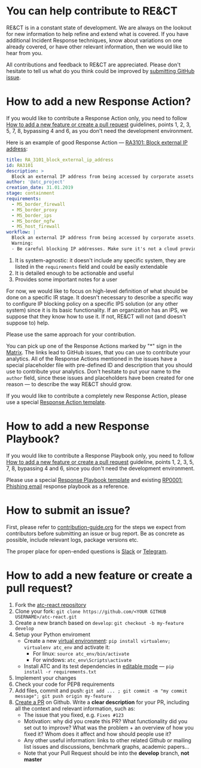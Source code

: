 # You can help contribute to RE&CT

RE&CT is in a constant state of development. We are always on the lookout for new information to help refine and extend what is covered. If you have additional Incident Response techniques, know about variations on one already covered, or have other relevant information, then we would like to hear from you.

All contributions and feedback to RE&CT are appreciated. Please don't hesitate to tell us what do you think could be improved by [submitting GitHub issue](#how-to-submit-an-issue).

# How to add a new Response Action?

If you would like to contribute a Response Action only, you need to follow [How to add a new feature or create a pull request](#how-to-add-a-new-feature-or-create-a-pull-request) guidelines, points 1, 2, 3, 5, 7, 8, bypassing 4 and 6, as you don't need the development environment.

Here is an example of good Response Action — [RA3101: Block external IP address](response_actions/RA_3101_block_external_ip_address.yml):

```yaml
title: RA_3101_block_external_ip_address
id: RA3101
description: >
  Block an external IP address from being accessed by corporate assets
author: '@atc_project'
creation_date: 31.01.2019
stage: containment
requirements:
  - MS_border_firewall
  - MS_border_proxy
  - MS_border_ips
  - MS_border_ngfw
  - MS_host_firewall
workflow: |
  Block an external IP address from being accessed by corporate assets, using the most efficient way.  
  Warning:  
  - Be careful blocking IP addresses. Make sure it's not a cloud provider or a hoster. If you would like to block something that is hosted on a well-known cloud provider or on a big hoster IP address, you should block (if applicable) a specific URL using alternative Response Action   
```

1. It is system-agnostic: it doesn't include any specific system, they are listed in the `requirements` field and could be easily extendable
2. It is detailed enough to be actionable and useful
3. Provides some important notes for a user

For now, we would like to focus on high-level definition of what should be done on a specific IR stage. It doesn't necessary to describe a specific way to configure IP blocking policy on a specific IPS solution (or any other system) since it is its basic functionality. If an organization has an IPS, we suppose that they know how to use it. If not, RE&CT will not (and doesn't suppose to) help.  

Please use the same approach for your contribution.  

You can pick up one of the Response Actions marked by "*" sign in the [Matrix](https://atc-project.github.io/atc-react/). The links lead to GitHub issues, that you can use to contribute your analytics. All of the Response Actions mentioned in the issues have a special placeholder file with pre-defined ID and description that you should use to contribute your analytics. Don't hesitate to put your name to the `author` field, since these issues and placeholders have been created for one reason — to describe the way RE&CT should grow.  

If you would like to contribute a completely new Response Action, please use a special [Response Action template](response_actions/respose_action.yml.template).  

# How to add a new Response Playbook?

If you would like to contribute a Response Playbook only, you need to follow [How to add a new feature or create a pull request](#how-to-add-a-new-feature-or-create-a-pull-request) guideline, points 1, 2, 3, 5, 7, 8, bypassing 4 and 6, since you don't need the development environment.

Please use a special [Response Playbook template](response_playbooks/respose_playbook.yml.template) and existing [RP0001: Phishing email](response_playbooks/RP_0001_phishing_email.yml) response playbook as a reference.

# How to submit an issue?

First, please refer to [contribution-guide.org](http://www.contribution-guide.org/) for the steps we expect from contributors before submitting an issue or bug report. Be as concrete as possible, include relevant logs, package versions etc.

The proper place for open-ended questions is [Slack](https://join.slack.com/t/atomicthreatcoverage/shared_invite/zt-6ropl01z-wIdiq3M0AEZPj_HiKfbiBg) or [Telegram](https://t.me/atomic_threat_coverage). 

# How to add a new feature or create a pull request?

1. Fork the [atc-react repository](https://github.com/atc-project/atc-react)
2. Clone your fork: `git clone https://github.com/<YOUR GITHUB USERNAME>/atc-react.git`
3. Create a new branch based on `develop`: `git checkout -b my-feature develop`
4. Setup your Python enviroment
   - Create a new [virtual environment](https://virtualenv.pypa.io/en/stable/): `pip install virtualenv; virtualenv atc_env` and activate it:
      - For linux: `source atc_env/bin/activate` 
      - For windows: `atc_env\Scripts\activate`
   - Install ATC and its test dependencies in [editable mode](https://pip.pypa.io/en/stable/reference/pip_install/#editable-installs) — `pip install -r requirements.txt`
5. Implement your changes
6. Check your code for PEP8 requirements
7. Add files, commit and push: `git add ... ; git commit -m "my commit message"; git push origin my-feature`
8. [Create a PR](https://help.github.com/articles/creating-a-pull-request/) on Github. Write a **clear description** for your PR, including all the context and relevant information, such as:
   - The issue that you fixed, e.g. `Fixes #123`
   - Motivation: why did you create this PR? What functionality did you set out to improve? What was the problem + an overview of how you fixed it? Whom does it affect and how should people use it?
   - Any other useful information: links to other related Github or mailing list issues and discussions, benchmark graphs, academic papers…
   - Note that your Pull Request should be into the **develop** branch, **not master**
